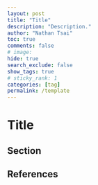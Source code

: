 ```yaml
---
layout: post
title: "Title"
description: "Description."
author: "Nathan Tsai"
toc: true
comments: false
# image: 
hide: true
search_exclude: false
show_tags: true
# sticky_rank: 1
categories: [tag]
permalink: /template
---
```


# Title

## Section

## References
[^1]: Footnote